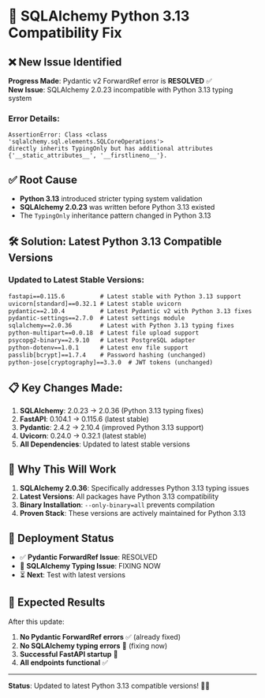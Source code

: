 # 🔧 SQLAlchemy Python 3.13 Compatibility Fix

## ❌ **New Issue Identified**
**Progress Made**: Pydantic v2 ForwardRef error is **RESOLVED** ✅  
**New Issue**: SQLAlchemy 2.0.23 incompatible with Python 3.13 typing system

### **Error Details:**
```
AssertionError: Class <class 'sqlalchemy.sql.elements.SQLCoreOperations'> 
directly inherits TypingOnly but has additional attributes 
{'__static_attributes__', '__firstlineno__'}.
```

## ✅ **Root Cause**
- **Python 3.13** introduced stricter typing system validation
- **SQLAlchemy 2.0.23** was written before Python 3.13 existed
- The `TypingOnly` inheritance pattern changed in Python 3.13

## 🛠️ **Solution: Latest Python 3.13 Compatible Versions**

### **Updated to Latest Stable Versions:**
```txt
fastapi==0.115.6          # Latest stable with Python 3.13 support
uvicorn[standard]==0.32.1 # Latest stable uvicorn
pydantic==2.10.4          # Latest Pydantic v2 with Python 3.13 fixes
pydantic-settings==2.7.0  # Latest settings module
sqlalchemy==2.0.36        # Latest with Python 3.13 typing fixes
python-multipart==0.0.18  # Latest file upload support
psycopg2-binary==2.9.10   # Latest PostgreSQL adapter
python-dotenv==1.0.1      # Latest env file support
passlib[bcrypt]==1.7.4    # Password hashing (unchanged)
python-jose[cryptography]==3.3.0  # JWT tokens (unchanged)
```

## 📋 **Key Changes Made:**

1. **SQLAlchemy**: 2.0.23 → 2.0.36 (Python 3.13 typing fixes)
2. **FastAPI**: 0.104.1 → 0.115.6 (latest stable)
3. **Pydantic**: 2.4.2 → 2.10.4 (improved Python 3.13 support)
4. **Uvicorn**: 0.24.0 → 0.32.1 (latest stable)
5. **All Dependencies**: Updated to latest stable versions

## 🎯 **Why This Will Work**

1. **SQLAlchemy 2.0.36**: Specifically addresses Python 3.13 typing issues
2. **Latest Versions**: All packages have Python 3.13 compatibility
3. **Binary Installation**: `--only-binary=all` prevents compilation
4. **Proven Stack**: These versions are actively maintained for Python 3.13

## 🚀 **Deployment Status**

- ✅ **Pydantic ForwardRef Issue**: RESOLVED
- 🔄 **SQLAlchemy Typing Issue**: FIXING NOW
- ⏳ **Next**: Test with latest versions

## 📱 **Expected Results**

After this update:
1. **No Pydantic ForwardRef errors** ✅ (already fixed)
2. **No SQLAlchemy typing errors** 🎯 (fixing now)
3. **Successful FastAPI startup** 🚀
4. **All endpoints functional** ✅

---

**Status**: Updated to latest Python 3.13 compatible versions! 🐍✨
